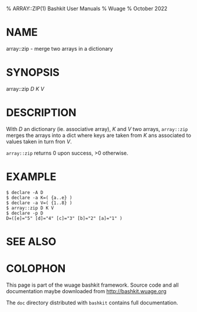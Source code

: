 % ARRAY::ZIP(1) Bashkit User Manuals
% Wuage
% October 2022

# NAME

array::zip - merge two arrays in a dictionary

# SYNOPSIS

array::zip *D* *K* *V*

# DESCRIPTION

With *D* an dictionary (ie. associative array), *K* and *V* two arrays,
`array::zip` merges the arrays into a dict where keys are taken from *K*
ans associated to values taken in turn fron *V*.

`array::zip` returns 0 upon success, >0 otherwise.

# EXAMPLE

    $ declare -A D
    $ declare -a K=( {a..e} )
    $ declare -a V=( {1..8} )
    $ array::zip D K V
    $ declare -p D
    D=([e]="5" [d]="4" [c]="3" [b]="2" [a]="1" )

# SEE ALSO

# COLOPHON
This page is part of the wuage bashkit framework. Source code and all
documentation maybe downloaded from <http://bashkit.wuage.org>

The `doc` directory distributed with `bashkit` contains full documentation.
